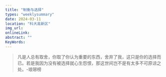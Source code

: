 ```yaml
---
title: "制衡与选择"
types: "weeklysummary"
date: 2024-03-11
location: "科大高新区"
img_url: 
onlineLink: 
abstract: ""
KeyWords:
---
```


> 凡是人总有取舍，你取了你认为重要的东西，舍弃了我，这只是你的选择而已。若是我因为没有被选择就心生怨恨，那这世间岂不是有太多不可原谅之处。-琅琊榜